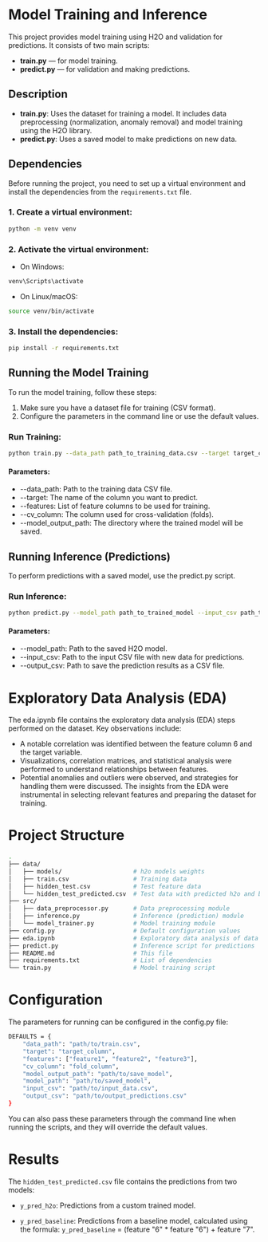 # Model Training and Inference

This project provides model training using H2O and validation for predictions. It consists of two main scripts:
- **train.py** — for model training.
- **predict.py** — for validation and making predictions.

## Description

- **train.py**: Uses the dataset for training a model. It includes data preprocessing (normalization, anomaly removal) and model training using the H2O library.
- **predict.py**: Uses a saved model to make predictions on new data.

## Dependencies

Before running the project, you need to set up a virtual environment and install the dependencies from the `requirements.txt` file.

### 1. Create a virtual environment:

```bash
python -m venv venv
```

### 2. Activate the virtual environment:
- On Windows:

```bash
venv\Scripts\activate
```
- On Linux/macOS:

```bash
source venv/bin/activate
```

### 3. Install the dependencies:
```bash
pip install -r requirements.txt
```

## Running the Model Training

To run the model training, follow these steps:

1. Make sure you have a dataset file for training (CSV format).
2. Configure the parameters in the command line or use the default values.

### Run Training:

```bash
python train.py --data_path path_to_training_data.csv --target target_column --features feature1 feature2 --cv_column fold_column --model_output_path path_to_save_model
```

#### Parameters:

- --data_path: Path to the training data CSV file.
- --target: The name of the column you want to predict.
- --features: List of feature columns to be used for training.
- --cv_column: The column used for cross-validation (folds).
- --model_output_path: The directory where the trained model will be saved.


## Running Inference (Predictions)
To perform predictions with a saved model, use the predict.py script.

### Run Inference:

```bash
python predict.py --model_path path_to_trained_model --input_csv path_to_input_data.csv --output_csv path_to_save_predictions.csv
```

#### Parameters:

- --model_path: Path to the saved H2O model.
- --input_csv: Path to the input CSV file with new data for predictions.
- --output_csv: Path to save the prediction results as a CSV file.

# Exploratory Data Analysis (EDA)
The eda.ipynb file contains the exploratory data analysis (EDA) steps performed on the dataset. Key observations include:

- A notable correlation was identified between the feature column 6 and the target variable.
- Visualizations, correlation matrices, and statistical analysis were performed to understand relationships between features.
- Potential anomalies and outliers were observed, and strategies for handling them were discussed.
The insights from the EDA were instrumental in selecting relevant features and preparing the dataset for training.


# Project Structure

```bash
.
├── data/
│   ├── models/                    # h2o models weights
│   ├── train.csv                  # Training data
│   ├── hidden_test.csv            # Test feature data
│   └── hidden_test_predicted.csv  # Test data with predicted h2o and base y
├── src/
│   ├── data_preprocessor.py       # Data preprocessing module
│   ├── inference.py               # Inference (prediction) module
│   └── model_trainer.py           # Model training module
├── config.py                      # Default configuration values
├── eda.ipynb                      # Exploratory data analysis of data
├── predict.py                     # Inference script for predictions
├── README.md                      # This file
├── requirements.txt               # List of dependencies
└── train.py                       # Model training script
```

# Configuration
The parameters for running can be configured in the config.py file:
```bash
DEFAULTS = {
    "data_path": "path/to/train.csv",
    "target": "target_column",
    "features": ["feature1", "feature2", "feature3"],
    "cv_column": "fold_column",
    "model_output_path": "path/to/save_model",
    "model_path": "path/to/saved_model",
    "input_csv": "path/to/input_data.csv",
    "output_csv": "path/to/output_predictions.csv"
}
```

You can also pass these parameters through the command line when running the scripts, and they will override the default values.

# Results

The `hidden_test_predicted.csv` file contains the predictions from two models:

- `y_pred_h2o`: Predictions from a custom trained model.

- `y_pred_baseline`: Predictions from a baseline model, calculated using the formula:
`y_pred_baseline` = (feature "6" * feature "6") + feature "7".
